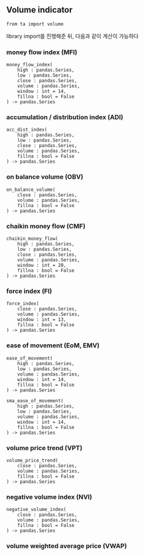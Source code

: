 ## Volume indicator

```angular2html
from ta import volume
```
library import를 진행해준 뒤, 다음과 같이 계산이 가능하다


### money flow index (MFI)

```angular2html
money_flow_index(
    high : pandas.Series, 
    low : pandas.Series, 
    close : pandas.Series, 
    volume : pandas.Series, 
    window : int = 14, 
    fillna : bool = False
) -> pandas.Series
```

### accumulation / distribution index (ADI)

```angular2html
acc_dist_index(
    high : pandas.Series,
    low : pandas.Series,
    close : pandas.Series,
    volume : pandas.Series,
    fillna : bool = False
) -> pandas.Series
```

### on balance volume (OBV)

```angular2html
on_balance_volume(
    close : pandas.Series,
    volume : pandas.Series,
    fillna : bool = False
) -> pandas.Series
```

### chaikin money flow (CMF)
```angular2html
chaikin_money_flow(
    high : pandas.Series,
    low : pandas.Series,
    close : pandas.Series,
    volume : pandas.Series,
    window : int = 20,
    fillna : bool = False
) -> pandas.Series
```

### force index (FI)
```angular2html
force_index(
    close : pandas.Series,
    volume : pandas.Series,
    window : int = 13,
    fillna : bool = False
) -> pandas.Series
```

### ease of movement (EoM, EMV)

```angular2html
ease_of_movement(
    high : pandas.Series,
    low : pandas.Series,
    volume : pandas.Series,
    window : int = 14,
    fillna : bool = False
) -> pandas.Series

sma_ease_of_movement(
    high : pandas.Series,
    low : pandas.Series,
    volume : pandas.Series,
    window : int = 14,
    fillna : bool = False
) -> pandas.Series
```

### volume price trend (VPT)
```angular2html
volume_price_trend(
    close : pandas.Series,
    volume : pandas.Series,
    fillna : bool = False
) -> pandas.Series
```

### negative volume index (NVI)
```angular2html
negative_volume_index(
    close : pandas.Series,
    volume : pandas.Series,
    fillna : bool = False
) -> pandas.Series
```

### volume weighted average price (VWAP)
